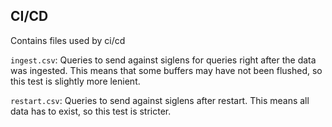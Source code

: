 ## CI/CD

Contains files used by ci/cd

`ingest.csv`: Queries to send against siglens for queries right after the data was ingested. This means that some buffers may have not been flushed, so this test is slightly more lenient.

`restart.csv`: Queries to send against siglens after restart. This means all data has to exist, so this test is stricter.